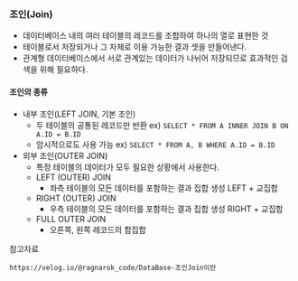 ### 조인(Join)
- 데이터베이스 내의 여러 테이블의 레코드를 조합하여 하나의 열로 표현한 것
- 테이블로서 저장되거나 그 자체로 이용 가능한 결과 셋을 만들어낸다.
- 관계형 데이터베이스에서 서로 관계있는 데이터가 나뉘어 저장되므로 효과적인 검색을 위해 필요하다.

#### 조인의 종류
- 내부 조인(LEFT JOIN, 기본 조인)
  - 두 테이블의 공통된 레코드만 반환 ex) ```SELECT * FROM A INNER JOIN B ON A.ID = B.ID```
  - 암시적으로도 사용 가능 ex) ```SELECT * FROM A, B WHERE A.ID = B.ID```
- 외부 조인(OUTER JOIN)
  - 특정 테이블의 데이터가 모두 필요한 상황에서 사용한다.
  - LEFT (OUTER) JOIN
    - 좌측 테이블의 모든 데이터를 포함하는 결과 집합 생성 LEFT + 교집합
  - RIGHT (OUTER) JOIN
    - 우측 테이블의 모든 데이터를 포함하는 결과 집합 생성 RIGHT + 교집합
  - FULL OUTER JOIN
    - 오른쪽, 왼쪽 레코드의 합집합





참고자료
```
https://velog.io/@ragnarok_code/DataBase-조인Join이란
```
